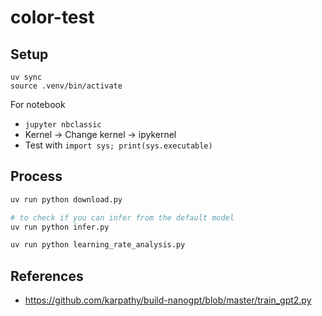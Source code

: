 # color-test

## Setup

```
uv sync
source .venv/bin/activate
```

For notebook
- `jupyter nbclassic`
- Kernel -> Change kernel -> ipykernel
- Test with `import sys; print(sys.executable)`


## Process

```bash
uv run python download.py

# to check if you can infer from the default model
uv run python infer.py

uv run python learning_rate_analysis.py
```


## References

- https://github.com/karpathy/build-nanogpt/blob/master/train_gpt2.py